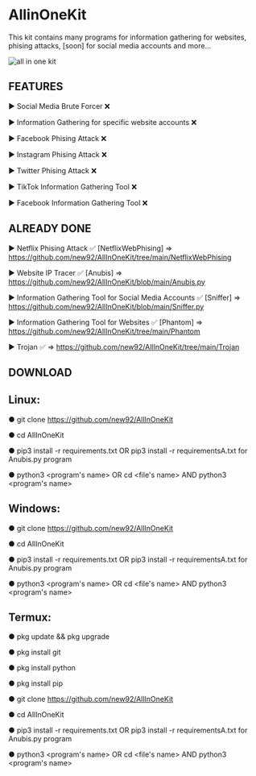 # AllinOneKit
This kit contains many programs for information gathering for websites, phising attacks, [soon] for social media accounts and more...


![all in one kit](https://user-images.githubusercontent.com/94779840/170300287-5b7b9ae4-59b6-4f13-beb7-da4bc30fe67e.png)


## FEATURES

▶ Social Media Brute Forcer :x:

▶ Information Gathering for specific website accounts :x:

▶ Facebook Phising Attack :x:

▶ Instagram Phising Attack :x:             

▶ Twitter Phising Attack :x:

▶ TikTok Information Gathering Tool :x:

▶ Facebook Information Gathering Tool :x:


## ALREADY DONE

▶ Netflix Phising Attack :white_check_mark:  [NetflixWebPhising] ⇒ https://github.com/new92/AllInOneKit/tree/main/NetflixWebPhising

▶ Website IP Tracer :white_check_mark: [Anubis] ⇒ https://github.com/new92/AllInOneKit/blob/main/Anubis.py

▶ Information Gathering Tool for Social Media Accounts :white_check_mark: [Sniffer] ⇒ https://github.com/new92/AllInOneKit/blob/main/Sniffer.py

▶ Information Gathering Tool for Websites :white_check_mark: [Phantom] ⇒ https://github.com/new92/AllInOneKit/tree/main/Phantom

▶ Trojan :white_check_mark: ⇒ https://github.com/new92/AllInOneKit/tree/main/Trojan


## DOWNLOAD 

## Linux:

● git clone https://github.com/new92/AllInOneKit

● cd AllInOneKit

● pip3 install -r requirements.txt    OR     pip3 install -r requirementsA.txt   for Anubis.py program

● python3 <program's name>  OR  cd <file's name>  AND  python3 <program's name>
  

## Windows:

● git clone https://github.com/new92/AllInOneKit
  
● cd AllInOneKit 
  
● pip3 install -r requirements.txt    OR    pip3 install -r requirementsA.txt    for Anubis.py program
  
● python3 <program's name>  OR  cd <file's name>  AND  python3 <program's name>
  
## Termux:
  
● pkg update && pkg upgrade
  
● pkg install git
  
● pkg install python
  
● pkg install pip  
  
● git clone https://github.com/new92/AllInOneKit
  
● cd AllInOneKit 
  
● pip3 install -r requirements.txt    OR    pip3 install -r requirementsA.txt    for Anubis.py program
  
● python3 <program's name>  OR  cd <file's name>  AND  python3 <program's name>  
  
  
